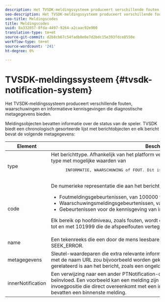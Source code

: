 ```yaml
---
description: Het TVSDK-meldingssysteem produceert verschillende fouten, waarschuwingen en informatieve kennisgevingen die diagnostische metagegevens bieden.
seo-description: Het TVSDK-meldingssysteem produceert verschillende fouten, waarschuwingen en informatieve kennisgevingen die diagnostische metagegevens bieden.
seo-title: Meldingscodes
title: Meldingscodes
uuid: 8a332057-8fda-4497-9264-a2caac92e900
translation-type: tm+mt
source-git-commit: d2b8cb67c54fadb8e0e7d2bdc15e393fdce8550e
workflow-type: tm+mt
source-wordcount: '241'
ht-degree: 0%

---
```



# TVSDK-meldingssysteem {#tvsdk-notification-system}

Het TVSDK-meldingssysteem produceert verschillende fouten, waarschuwingen en informatieve kennisgevingen die diagnostische metagegevens bieden.

Meldingsobjecten bevatten informatie over de status van de speler. TVSDK biedt een chronologisch gesorteerde lijst met berichtobjecten en elk bericht bevat de volgende metagegevens:

<table frame="all" colsep="1" rowsep="1" id="table_DBA8CACF02DB4AF2B053E560850B49CE"> 
 <thead> 
  <tr rowsep="1"> 
   <th colname="1" class="entry"> Element </th> 
   <th colname="2" class="entry"> Beschrijving </th> 
  </tr> 
 </thead>
 <tbody> 
  <tr rowsep="1"> 
   <td colname="1"><span class="codeph"> type</span></td> 
   <td colname="2">Het berichttype. Afhankelijk van het platform verwijst deze eigenschap naar een opgesomd type met mogelijke waarden van 
    <pre>
      INFORMATIE, WAARSCHUWING of FOUT. Dit is de groepering op hoofdniveau voor meldingen.
    </pre> </td> 
  </tr> 
  <tr rowsep="1"> 
   <td colname="1"><span class="codeph"> code</span></td> 
   <td colname="2">De numerieke representatie die aan het bericht is toegewezen. 
    <ul id="ul_31AB497C6FFA452496DD09B0D78687B9"> 
     <li id="li_53E75022C50246E0982E315D04EFD8B3">Foutmeldingsgebeurtenissen, van 100000 tot 19999 </li> 
     <li id="li_11AE91D1325E4F718228E662C9C55F9A">Waarschuwingsmeldingsgebeurtenissen, van 200000 tot en met 299999 </li> 
     <li id="li_6D3EA03845294DC2BAD1ACF507639E51">Gebeurtenissen voor de kennisgeving van informatie, van 300000 tot 399999 </li> 
    </ul> <p>Elk bereik op hoofdniveau, zoals fouten, wordt onderverdeeld in subbereiken, zoals 101000 tot en met 101999 die de afspeelfouten vertegenwoordigen. </p> </td> 
  </tr> 
  <tr rowsep="1"> 
   <td colname="1"><span class="codeph"> name</span></td> 
   <td colname="2">Een tekenreeks die een door de mens leesbare beschrijving van de code bevat, zoals <span class="codeph"> SEEK_ERROR</span>. </td> 
  </tr> 
  <tr rowsep="1"> 
   <td colname="1"><span class="codeph"> metagegevens</span> </td> 
   <td colname="2">Sleutel-waardeparen die extra relevante informatie over de kennisgeving bevatten. Een sleutel met de naam <span class="codeph"> URL</span> zou bijvoorbeeld worden gekoppeld aan een waarde die een URL is die gerelateerd is aan het bericht, zoals een ongeldige URL die een fout heeft veroorzaakt. </td> 
  </tr> 
  <tr rowsep="0"> 
   <td colname="1"><span class="codeph"> innerNotification</span></td> 
   <td colname="2">Een verwijzing naar een ander <span class="codeph"> PTNotification</span>-object dat deze melding rechtstreeks heeft beïnvloed. Een voorbeeld kan een melding zijn over een fout bij het invoegen van een invoegpositie die direct overeenkomt met een invoegconflict in een tijdlijn. Niet alle meldingen bevatten een binnenste melding. </td> 
  </tr> 
 </tbody> 
</table>

